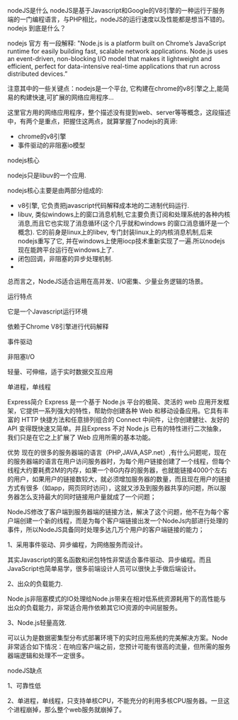 nodeJS是什么
nodeJS是基于Javascript和Google的V8引擎的一种运行于服务端的一门编程语言，与PHP相比，nodeJS的运行速度以及性能都是想当不错的。
nodejs 到底是什么？

nodejs 官方 有一段解释: "Node.js is a platform built on Chrome’s JavaScript runtime for easily building fast, scalable network applications. Node.js uses an event-driven, non-blocking I/O model that makes it lightweight and efficient, perfect for data-intensive real-time applications that run across distributed devices.”

注意其中的一些关键点：nodejs是一个平台, 它构建在chrome的v8引擎之上,能简易的构建快速,可扩展的网络应用程序...

这里官方用的网络应用程序，整个描述没有提到web、server等等概念，这段描述中，有两个是重点，把握住这两点，就算掌握了nodejs的真谛:
* chrome的v8引擎
* 事件驱动的非阻塞io模型


nodejs核心

nodejs只是libuv的一个应用.

nodejs核心主要是由两部分组成的:
* v8引擎, 它负责把javascript代码解释成本地的二进制代码运行.
* libuv, 类似windows上的窗口消息机制,它主要负责订阅和处理系统的各种内核消息,而且它也实现了消息循环(这个几乎就和windows 的窗口消息循环是一个概念). 它的前身是linux上的libev, 专门封装linux上的内核消息机制,后来nodejs重写了它, 并在windows上使用iocp技术重新实现了一遍.所以nodejs现在能跨平台运行在windows上了.
* 闭包回调，非阻塞的异步处理机制.
*
总而言之，NodeJS适合运用在高并发、I/O密集、少量业务逻辑的场景。

运行特点

它是一个Javascript运行环境

依赖于Chrome V8引擎进行代码解释

事件驱动

非阻塞I/O

轻量、可伸缩，适于实时数据交互应用

单进程，单线程

Express简介
Express 是一个基于 Node.js 平台的极简、灵活的 web 应用开发框架，它提供一系列强大的特性，帮助你创建各种 Web 和移动设备应用。它具有丰富的 HTTP 快捷方法和任意排列组合的 Connect 中间件，让你创建健壮、友好的 API 变得既快速又简单。并且Express 不对 Node.js 已有的特性进行二次抽象，我们只是在它之上扩展了 Web 应用所需的基本功能。

优势
现在的很多的服务器端的语言（PHP,JAVA,ASP.net）,有什么问题呢，现在的服务器端的语言在用户访问服务器时，为每个用户链接创建了一个线程，但每个线程大约要耗费2M的内存，如果一个8G内存的服务器，也就能链接4000个左右的用户，如果用户的链接数较大，就必须增加服务器的数量，而且现在用户的链接方式有很多（如app，网页同时访问），这就又涉及到服务器共享的问题，所以服务器怎么支持最大的同时链接用户量就成了一个问题；

NodeJS修改了客户端到服务器端的链接方法，解决了这个问题，他不在为每个客户端创建一个新的线程，而是为每个客户端链接出发一个NodeJs内部进行处理的事件，所以NodeJS具备同时处理多达几万个用户的客户端链接的能力；

1、采用事件驱动、异步编程，为网络服务而设计。

其实Javascript的匿名函数和闭包特性非常适合事件驱动、异步编程。而且JavaScript也简单易学，很多前端设计人员可以很快上手做后端设计。



2、出众的负载能力.

Node.js非阻塞模式的IO处理给Node.js带来在相对低系统资源耗用下的高性能与出众的负载能力，非常适合用作依赖其它IO资源的中间层服务。



3、Node.js轻量高效.

可以认为是数据密集型分布式部署环境下的实时应用系统的完美解决方案。Node非常适合如下情况：在响应客户端之前，您预计可能有很高的流量，但所需的服务器端逻辑和处理不一定很多。


nodeJS缺点

1、可靠性低

2、单进程，单线程，只支持单核CPU，不能充分的利用多核CPU服务器。一旦这个进程崩掉，那么整个web服务就崩掉了。
